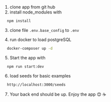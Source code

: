 1. clone app from git hub
2. install node_modules with
```bash
  npm install 
```
3. clone file `.env.base_config` to `.env`

4. run docker to load postgreSQL
```bash
  docker-composer up -d
```
5. Start the app with 

```bash
  npm run start:dev
```
6. load seeds for basic examples

```bash
  http://localhost:3000/seeds
```
7. Your back end should be up. Enjoy the app 😊 ☕️

